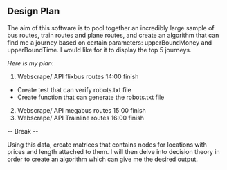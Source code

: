 ## Design Plan

The aim of this software is to pool together an incredibly large sample of bus routes, train routes and plane routes, and create an algorithm that can find me a journey based on certain parameters: upperBoundMoney and upperBoundTime. I would like for it to display the top 5 journeys.

*Here is my plan*:
1. Webscrape/ API flixbus routes 14:00 finish

- Create test that can verify robots.txt file
- Create function that can generate the robots.txt file

2. Webscrape/ API megabus routes 15:00 finish
3. Webscrape/ API Trainline routes 16:00 finish

-- Break --

Using this data, create matrices that contains nodes for locations with prices and length attached to them. I will then delve into decision theory in order to create an algorithm which can give me the desired output.
